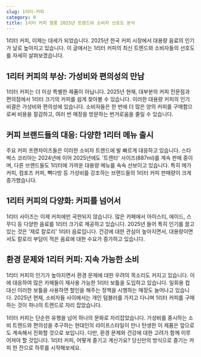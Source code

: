 ```yaml
---
slug: 1리터-커피
category: 0
title: 1리터 커피 열풍 2025년 트렌드와 소비자 선호도 분석
---
```


1리터 커피, 이제는 대세가 되었습니다. 2025년 한국 커피 시장에서 대용량 음료의 인기가 날로 높아지고 있습니다. 이 글에서는 1리터 커피의 최신 트렌드와 소비자들의 선호도를 자세히 살펴보겠습니다.

## 1리터 커피의 부상: 가성비와 편의성의 만남

1리터 커피는 더 이상 특별한 제품이 아닙니다. 2025년 현재, 대부분의 커피 전문점과 편의점에서 1리터 크기의 커피를 쉽게 찾아볼 수 있습니다. 이러한 대용량 커피의 인기 비결은 가성비와 편의성에 있습니다. 소비자들은 한 번에 더 많은 양의 커피를 구매함으로써 비용을 절감하고, 여러 번 매장을 방문하는 번거로움을 줄일 수 있습니다.

## 커피 브랜드들의 대응: 다양한 1리터 메뉴 출시

주요 커피 프랜차이즈들은 이러한 소비자 트렌드에 발 빠르게 대응하고 있습니다. 스타벅스 코리아는 2024년에 이어 2025년에도 '트렌타' 사이즈(887ml)를 계속 판매 중이며, 다른 브랜드들도 1리터에 가까운 대용량 메뉴를 속속 선보이고 있습니다. 특히 메가 커피, 컴포즈 커피, 빽다방 등 가성비를 강조하는 브랜드들의 1리터 커피 판매량이 크게 증가했습니다.

## 1리터 커피의 다양화: 커피를 넘어서

1리터 사이즈는 이제 커피에만 국한되지 않습니다. 많은 카페에서 아이스티, 에이드, 스무디 등 다양한 음료를 1리터 크기로 제공하고 있습니다. 2025년 들어 특히 인기를 끌고 있는 것은 '제로 칼로리' 1리터 음료입니다. 건강에 대한 관심이 높아지면서, 대용량이면서도 칼로리 부담이 적은 음료에 대한 수요가 증가하고 있습니다.

## 환경 문제와 1리터 커피: 지속 가능한 소비

1리터 커피의 인기가 높아지면서 환경 문제에 대한 우려의 목소리도 커지고 있습니다. 이에 대응하여 많은 카페들이 재사용 가능한 1리터 보틀을 도입하고 있습니다. 일회용 컵 대신 이러한 보틀을 사용하면 할인을 해주는 정책을 시행하는 매장도 늘어나고 있습니다. 2025년 현재, 소비자들 사이에서는 개인 텀블러를 가지고 다니며 1리터 커피를 구매하는 것이 하나의 트렌드로 자리 잡았습니다.

1리터 커피는 단순한 유행을 넘어 하나의 문화로 자리잡았습니다. 가성비를 중시하는 소비 트렌드와 편의성을 추구하는 현대인의 라이프스타일이 만나 탄생한 이 제품은 앞으로도 계속해서 진화할 것으로 보입니다. 다만, 환경 문제와 건강에 대한 고려가 함께 이루어져야 할 것입니다. 1리터 커피, 어떻게 즐기고 계신가요? 당신만의 방식으로 즐기는 커피 한 잔으로 하루를 시작해보세요.